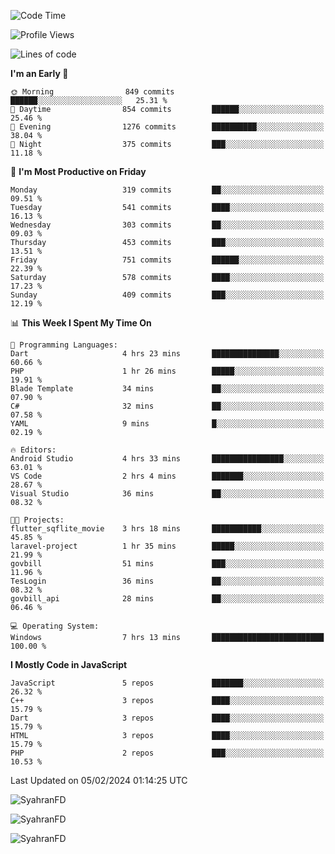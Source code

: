 <!--START_SECTION:waka-->
![Code Time](http://img.shields.io/badge/Code%20Time-210%20hrs%2032%20mins-blue)

![Profile Views](http://img.shields.io/badge/Profile%20Views-1-blue)

![Lines of code](https://img.shields.io/badge/From%20Hello%20World%20I%27ve%20Written-983.3%20thousand%20lines%20of%20code-blue)

**I'm an Early 🐤** 

```text
🌞 Morning                849 commits         ██████░░░░░░░░░░░░░░░░░░░   25.31 % 
🌆 Daytime                854 commits         ██████░░░░░░░░░░░░░░░░░░░   25.46 % 
🌃 Evening                1276 commits        ██████████░░░░░░░░░░░░░░░   38.04 % 
🌙 Night                  375 commits         ███░░░░░░░░░░░░░░░░░░░░░░   11.18 % 
```
📅 **I'm Most Productive on Friday** 

```text
Monday                   319 commits         ██░░░░░░░░░░░░░░░░░░░░░░░   09.51 % 
Tuesday                  541 commits         ████░░░░░░░░░░░░░░░░░░░░░   16.13 % 
Wednesday                303 commits         ██░░░░░░░░░░░░░░░░░░░░░░░   09.03 % 
Thursday                 453 commits         ███░░░░░░░░░░░░░░░░░░░░░░   13.51 % 
Friday                   751 commits         ██████░░░░░░░░░░░░░░░░░░░   22.39 % 
Saturday                 578 commits         ████░░░░░░░░░░░░░░░░░░░░░   17.23 % 
Sunday                   409 commits         ███░░░░░░░░░░░░░░░░░░░░░░   12.19 % 
```


📊 **This Week I Spent My Time On** 

```text
💬 Programming Languages: 
Dart                     4 hrs 23 mins       ███████████████░░░░░░░░░░   60.66 % 
PHP                      1 hr 26 mins        █████░░░░░░░░░░░░░░░░░░░░   19.91 % 
Blade Template           34 mins             ██░░░░░░░░░░░░░░░░░░░░░░░   07.90 % 
C#                       32 mins             ██░░░░░░░░░░░░░░░░░░░░░░░   07.58 % 
YAML                     9 mins              █░░░░░░░░░░░░░░░░░░░░░░░░   02.19 % 

🔥 Editors: 
Android Studio           4 hrs 33 mins       ████████████████░░░░░░░░░   63.01 % 
VS Code                  2 hrs 4 mins        ███████░░░░░░░░░░░░░░░░░░   28.67 % 
Visual Studio            36 mins             ██░░░░░░░░░░░░░░░░░░░░░░░   08.32 % 

🐱‍💻 Projects: 
flutter_sqflite_movie    3 hrs 18 mins       ███████████░░░░░░░░░░░░░░   45.85 % 
laravel-project          1 hr 35 mins        █████░░░░░░░░░░░░░░░░░░░░   21.99 % 
govbill                  51 mins             ███░░░░░░░░░░░░░░░░░░░░░░   11.96 % 
TesLogin                 36 mins             ██░░░░░░░░░░░░░░░░░░░░░░░   08.32 % 
govbill_api              28 mins             ██░░░░░░░░░░░░░░░░░░░░░░░   06.46 % 

💻 Operating System: 
Windows                  7 hrs 13 mins       █████████████████████████   100.00 % 
```

**I Mostly Code in JavaScript** 

```text
JavaScript               5 repos             ███████░░░░░░░░░░░░░░░░░░   26.32 % 
C++                      3 repos             ████░░░░░░░░░░░░░░░░░░░░░   15.79 % 
Dart                     3 repos             ████░░░░░░░░░░░░░░░░░░░░░   15.79 % 
HTML                     3 repos             ████░░░░░░░░░░░░░░░░░░░░░   15.79 % 
PHP                      2 repos             ███░░░░░░░░░░░░░░░░░░░░░░   10.53 % 
```




 Last Updated on 05/02/2024 01:14:25 UTC
<!--END_SECTION:waka-->

<p align="left">
  <img src="https://github-readme-stats.vercel.app/api/top-langs?username=SyahranFD&layout=donut&hide=C%2B%2B,CMake,css&show_icons=true&locale=en&&theme=blueberry" alt="SyahranFD" />
</p>

<p align="left">
  <img src="https://github-readme-stats.vercel.app/api?username=SyahranFD&show_icons=true&locale=en&theme=blueberry" alt="SyahranFD" />
</p>

<p align="left">
  <img src="https://streak-stats.demolab.com/?user=SyahranFD&theme=blueberry" alt="SyahranFD"/>
</p>
